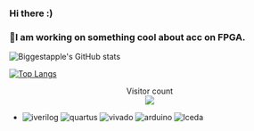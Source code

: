 ### Hi there :)
### 🔭I am working on something cool about acc on FPGA.
![Biggestapple's GitHub stats](https://github-readme-stats.vercel.app/api?username=Biggestapple&show_icons=true&theme=tokyonight)

[![Top Langs](https://github-readme-stats.vercel.app/api/top-langs/?username=Biggestapple)](https://github.com/Biggestapple/github-readme-stats)

<p align="center"> 
  Visitor count<br>
  <img src="https://profile-counter.glitch.me/Biggestapple/count.svg" />
</p>

* ![iverilog](https://img.shields.io/badge/-iverilog-green.svg) ![quartus](https://img.shields.io/badge/-Quartus-blue.svg?logo=intel&logoColor=ffffff) ![vivado](https://img.shields.io/badge/-Vivado-FF1010.svg?logo=xilinx&logoColor=ffffff) ![arduino](https://img.shields.io/badge/-Arduino-00979D.svg?logo=arduino&logoColor=ffffff) ![lceda](https://img.shields.io/badge/-立创EDA-5070F0.svg)
<!--
**Biggestapple** is a ✨ _special_ ✨ repository because its `README.md` (this file) appears on your GitHub profile.
Here are some ideas to get you started:

- 🔭 I’m currently working on ...
- 🌱 I’m currently learning ...
- 👯 I’m looking to collaborate on ...
- 🤔 I’m looking for help with ...
- 💬 Ask me about ...
- 📫 How to reach me: ...
- 😄 Pronouns: ...
- ⚡ Fun fact: ...
-->
